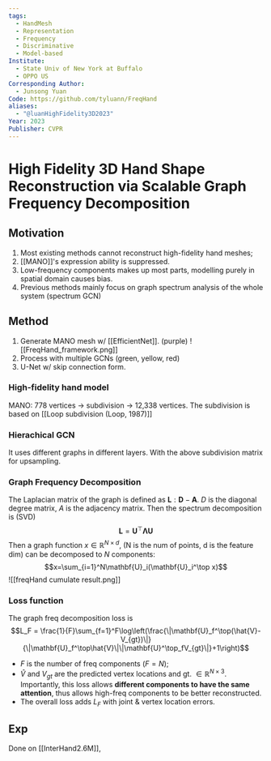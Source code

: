 ```yaml
---
tags:
  - HandMesh
  - Representation
  - Frequency
  - Discriminative
  - Model-based
Institute:
  - State Univ of New York at Buffalo
  - OPPO US
Corresponding Author:
  - Junsong Yuan
Code: https://github.com/tyluann/FreqHand
aliases:
  - "@luanHighFidelity3D2023"
Year: 2023
Publisher: CVPR
---
```

# High Fidelity 3D Hand Shape Reconstruction via Scalable Graph Frequency Decomposition
## Motivation
1. Most existing methods cannot reconstruct high-fidelity hand meshes;
2. [[MANO]]'s expression ability is suppressed.
3. Low-frequency components makes up most parts, modelling purely in spatial domain causes bias.
4. Previous methods mainly focus on graph spectrum analysis of the whole system (spectrum GCN)

## Method
1. Generate MANO mesh w/ [[EfficientNet]]. (purple)
![[FreqHand_framework.png]]
2. Process with multiple GCNs (green, yellow, red)
3. U-Net w/ skip connection form.
### High-fidelity hand model
MANO: 778 vertices -> subdivision -> 12,338 vertices.
The subdivision is based on [[Loop subdivision (Loop, 1987)]]
### Hierachical GCN
It uses different graphs in different layers. With the above subdivision matrix for upsampling.
### Graph Frequency Decomposition
The Laplacian matrix of the graph is defined as $\mathbf{L}:\mathbf{D}-\mathbf{A}$. $D$ is the diagonal degree matrix, $A$ is the adjacency matrix. Then the spectrum decomposition is (SVD)
$$\mathbf{L} = \mathbf{U}^\top\boldsymbol{\Lambda}\mathbf{U}$$
Then a graph function $x\in\mathbb{R}^{N\times d}$, (N is the num of points, d is the feature dim) can be decomposed to $N$ components:
$$x=\sum_{i=1}^N\mathbf{U}_i(\mathbf{U}_i^\top x)$$
![[freqHand cumulate result.png]]
### Loss function
The graph freq decomposition loss is
$$L_F = \frac{1}{F}\sum_{f=1}^F\log\left(\frac{\|\mathbf{U}_f^\top(\hat{V}-V_{gt})\|}{\|\mathbf{U}_f^\top\hat{V}\|\|\mathbf{U}^\top_fV_{gt}\|}+1\right)$$
* $F$ is the number of freq components ($F=N$);
* $\hat{V}$ and $V_{gt}$ are the predicted vertex locations and gt. $\in \mathbb{R}^{N\times 3}$.
Importantly, this loss allows **different components to have the same attention**, thus allows high-freq components to be better reconstructed.
* The overall loss adds $L_F$ with joint & vertex location errors.

## Exp
Done on [[InterHand2.6M]], 